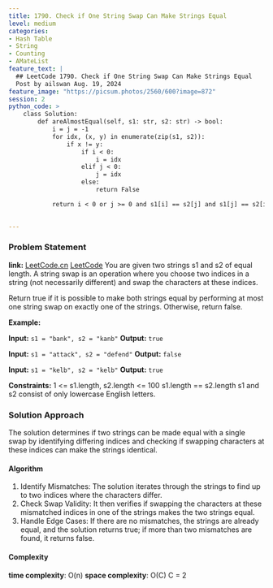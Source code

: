 ```yaml
---
title: 1790. Check if One String Swap Can Make Strings Equal
level: medium
categories:
- Hash Table
- String
- Counting
- AMateList
feature_text: |
  ## LeetCode 1790. Check if One String Swap Can Make Strings Equal
  Post by ailswan Aug. 19, 2024
feature_image: "https://picsum.photos/2560/600?image=872"
session: 2
python_code: >
    class Solution:
        def areAlmostEqual(self, s1: str, s2: str) -> bool:
            i = j = -1
            for idx, (x, y) in enumerate(zip(s1, s2)):
                if x != y:
                    if i < 0:
                        i = idx
                    elif j < 0:
                        j = idx
                    else:
                        return False

            return i < 0 or j >= 0 and s1[i] == s2[j] and s1[j] == s2[i]
      

---
```


### Problem Statement
**link:**
[LeetCode.cn](https://leetcode.cn/problems/largest-plus-sign/)
[LeetCode](https://leetcode.com/largest-plus-sign/)
You are given two strings s1 and s2 of equal length. A string swap is an operation where you choose two indices in a string (not necessarily different) and swap the characters at these indices.

Return true if it is possible to make both strings equal by performing at most one string swap on exactly one of the strings. Otherwise, return false.

**Example:**

**Input:** `s1 = "bank", s2 = "kanb"`
**Output:** `true`

**Input:** `s1 = "attack", s2 = "defend"`
**Output:** `false`

**Input:** `s1 = "kelb", s2 = "kelb"`
**Output:** `true`


**Constraints:**
1 <= s1.length, s2.length <= 100
s1.length == s2.length
s1 and s2 consist of only lowercase English letters.

### Solution Approach
The solution determines if two strings can be made equal with a single swap by identifying differing indices and checking if swapping characters at these indices can make the strings identical.

#### Algorithm
1. Identify Mismatches: The solution iterates through the strings to find up to two indices where the characters differ.
2. Check Swap Validity: It then verifies if swapping the characters at these mismatched indices in one of the strings makes the two strings equal.
3. Handle Edge Cases: If there are no mismatches, the strings are already equal, and the solution returns true; if more than two mismatches are found, it returns false.

#### Complexity
 **time complexity**: O(n)
 **space complexity**: O(C) C = 2